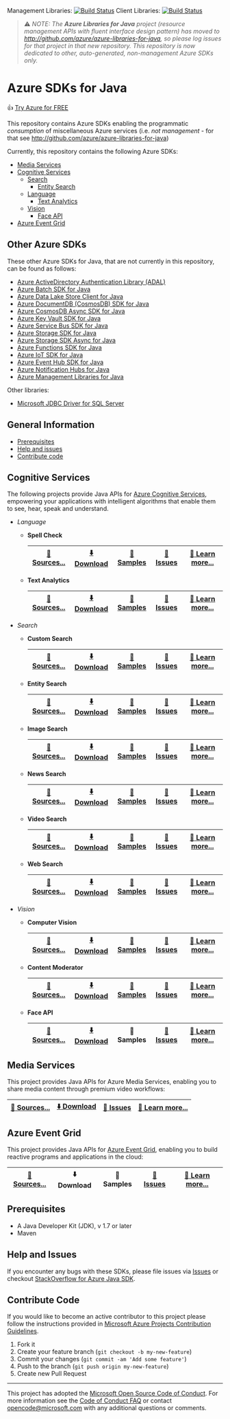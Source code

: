 Management Libraries: [![Build Status](https://travis-ci.org/Azure/azure-sdk-for-java.svg?branch=master)](https://travis-ci.org/Azure/azure-sdk-for-java)
Client Libraries: [![Build Status](https://dev.azure.com/azure-sdk/public/_apis/build/status/azure-sdk-for-java.client)](https://dev.azure.com/azure-sdk/public/_build/latest?definitionId=17)

> :warning: *NOTE: The **Azure Libraries for Java** project (resource management APIs with fluent interface design pattern) has moved to http://github.com/azure/azure-libraries-for-java, so please log issues for that project in that new repository. This repository is now dedicated to other, auto-generated, non-management Azure SDKs only.*

# Azure SDKs for Java

:+1: [Try Azure for FREE](http://go.microsoft.com/fwlink/?LinkId=330212)

This repository contains Azure SDKs enabling the programmatic *consumption* of miscellaneous Azure services (i.e. *not management* - for that see http://github.com/azure/azure-libraries-for-java)

Currently, this repository contains the following Azure SDKs:

* [Media Services](#media-services)
* [Cognitive Services](#cognitive-services)
  * [Search](#search)
  	* [Entity Search](#entity-search)
  * [Language](#language)
    * [Text Analytics](#text-analytics)
  * [Vision](#vision)
    * [Face API](#face-api)
* [Azure Event Grid](#azure-event-grid)

## Other Azure SDKs

These other Azure SDKs for Java, that are not currently in this repository, can be found as follows:

* [Azure ActiveDirectory Authentication Library (ADAL)](https://github.com/AzureAD/azure-activedirectory-library-for-java)
* [Azure Batch SDK for Java](https://github.com/azure/azure-batch-sdk-for-java)
* [Azure Data Lake Store Client for Java](https://github.com/Azure/azure-data-lake-store-java)
* [Azure DocumentDB (CosmosDB) SDK for Java](https://github.com/Azure/azure-documentdb-java)
* [Azure CosmosDB Async SDK for Java](https://github.com/Azure/azure-cosmosdb-java)
* [Azure Key Vault SDK for Java](https://github.com/Azure/azure-keyvault-java)
* [Azure Service Bus SDK for Java](https://github.com/Azure/azure-service-bus-java)
* [Azure Storage SDK for Java](https://github.com/Azure/azure-storage-java)
* [Azure Storage SDK Async for Java](https://github.com/Azure/azure-storage-java-async)
* [Azure Functions SDK for Java](https://github.com/Azure/azure-functions-java-worker)
* [Azure IoT SDK for Java](https://github.com/Azure/azure-iot-sdk-java)
* [Azure Event Hub SDK for Java]()
* [Azure Notification Hubs for Java](https://github.com/Azure/azure-notificationhubs-java-backend)
* [Azure Management Libraries for Java](https://github.com/azure/azure-libraries-for-java)

Other libraries:
* [Microsoft JDBC Driver for SQL Server](https://github.com/Microsoft/mssql-jdbc)

## General Information
* [Prerequisites](#prerequisites)
* [Help and issues](#help-and-issues)
* [Contribute code](#contribute-code)

## Cognitive Services

The following projects provide Java APIs for [Azure Cognitive Services](https://azure.microsoft.com/en-us/services/cognitive-services/), empowering your applications with intelligent algorithms that enable them to see, hear, speak and understand.

* <a name="language"></a>*Language*
  * <a name="spell-check"></a>**Spell Check**
  
      | [:page_facing_up: Sources...](https://github.com/Azure/azure-sdk-for-java/tree/master/cognitiveservices/azure-spellcheck) | [:arrow_down: Download](https://search.maven.org/#search%7Cga%7C1%7Ca%3A%22azure-cognitiveservices-spellcheck%22) | [:pencil: Samples](https://github.com/Azure-Samples/cognitive-services-java-sdk-samples/tree/master/BingSearchV7)| [:triangular_flag_on_post: Issues](https://github.com/azure/azure-sdk-for-java/issues?q=is%3Aopen+is%3Aissue+label%3ASpellCheck) | [:book: Learn more...](https://azure.microsoft.com/en-us/services/cognitive-services/spell-check/) |
      | --- | --- | --- | --- | --- |
  * <a name="text-analytics"></a>**Text Analytics**
  
      | [:page_facing_up: Sources...](https://github.com/Azure/azure-sdk-for-java/tree/master/cognitiveservices/azure-textanalytics) | [:arrow_down: Download](https://search.maven.org/#search%7Cga%7C1%7Ca%3A%22azure-cognitiveservices-language%22) | [:pencil: Samples](https://github.com/Azure-Samples/cognitive-services-java-sdk-samples/tree/master/TextAnalytics) |  [:triangular_flag_on_post: Issues](https://github.com/azure/azure-sdk-for-java/issues?q=is%3Aopen+is%3Aissue+label%3ATextAnalytics) | [:book: Learn more...](https://azure.microsoft.com/en-us/services/cognitive-services/text-analytics/) |
      | --- | --- | --- | --- | --- |

* <a name="search"></a>*Search*
  * <a name="custom-search"></a>**Custom Search**
  
    | [:page_facing_up: Sources...](https://github.com/Azure/azure-sdk-for-java/tree/master/cognitiveservices/azure-customsearch) | [:arrow_down: Download](https://search.maven.org/#search%7Cga%7C1%7Ca%3A%22azure-cognitiveservices-customsearch%22) | [:pencil: Samples](https://github.com/Azure-Samples/cognitive-services-java-sdk-samples/tree/master/BingSearchV7)| [:triangular_flag_on_post: Issues](https://github.com/azure/azure-sdk-for-java/issues?q=is%3Aopen+is%3Aissue+label%3ACustomSearch) | [:book: Learn more...](https://azure.microsoft.com/en-us/services/cognitive-services/bing-custom-search-api/) |
    | --- | --- | --- | --- | --- |
  * <a name="entity-search"></a>**Entity Search**
  
    | [:page_facing_up: Sources...](https://github.com/Azure/azure-sdk-for-java/tree/master/cognitiveservices/azure-entitysearch) | [:arrow_down: Download](https://search.maven.org/#search%7Cga%7C1%7Ca%3A%22azure-cognitiveservices-entitysearch%22) | [:pencil: Samples](https://github.com/Azure-Samples/cognitive-services-java-sdk-samples/tree/master/BingSearchV7)| [:triangular_flag_on_post: Issues](https://github.com/azure/azure-sdk-for-java/issues?q=is%3Aopen+is%3Aissue+label%3AEntitySearch) | [:book: Learn more...](https://azure.microsoft.com/en-us/services/cognitive-services/bing-entity-search-api/) |
    | --- | --- | --- | --- | --- |
  * <a name="image-search"></a>**Image Search**
  
    | [:page_facing_up: Sources...](https://github.com/Azure/azure-sdk-for-java/tree/master/cognitiveservices/azure-imagesearch) | [:arrow_down: Download](https://search.maven.org/#search%7Cga%7C1%7Ca%3A%22azure-cognitiveservices-imagesearch%22) | [:pencil: Samples](https://github.com/Azure-Samples/cognitive-services-java-sdk-samples/tree/master/BingSearchV7)| [:triangular_flag_on_post: Issues](https://github.com/azure/azure-sdk-for-java/issues?q=is%3Aopen+is%3Aissue+label%3AImageSearch) | [:book: Learn more...](https://azure.microsoft.com/en-us/services/cognitive-services/bing-image-search-api/) |
    | --- | --- | --- | --- | --- |
  * <a name="news-search"></a>**News Search**
  
    | [:page_facing_up: Sources...](https://github.com/Azure/azure-sdk-for-java/tree/master/cognitiveservices/azure-newssearch) | [:arrow_down: Download](https://search.maven.org/#search%7Cga%7C1%7Ca%3A%22azure-cognitiveservices-newssearch%22) | [:pencil: Samples](https://github.com/Azure-Samples/cognitive-services-java-sdk-samples/tree/master/BingSearchV7)| [:triangular_flag_on_post: Issues](https://github.com/azure/azure-sdk-for-java/issues?q=is%3Aopen+is%3Aissue+label%3ANewsSearch) | [:book: Learn more...](https://azure.microsoft.com/en-us/services/cognitive-services/bing-news-search-api/) |
    | --- | --- | --- | --- | --- |
  * <a name="video-search"></a>**Video Search**
  
    | [:page_facing_up: Sources...](https://github.com/Azure/azure-sdk-for-java/tree/master/cognitiveservices/azure-videosearch) | [:arrow_down: Download](https://search.maven.org/#search%7Cga%7C1%7Ca%3A%22azure-cognitiveservices-videosearch%22) | [:pencil: Samples](https://github.com/Azure-Samples/cognitive-services-java-sdk-samples/tree/master/BingSearchV7)| [:triangular_flag_on_post: Issues](https://github.com/azure/azure-sdk-for-java/issues?q=is%3Aopen+is%3Aissue+label%3AVideoSearch) | [:book: Learn more...](https://azure.microsoft.com/en-us/services/cognitive-services/bing-video-search-api/) |
    | --- | --- | --- | --- | --- |
  * <a name="web-search"></a>**Web Search**
  
    | [:page_facing_up: Sources...](https://github.com/Azure/azure-sdk-for-java/tree/master/cognitiveservices/azure-websearch) | [:arrow_down: Download](https://search.maven.org/#search%7Cga%7C1%7Ca%3A%22azure-cognitiveservices-websearch%22) | [:pencil: Samples](https://github.com/Azure-Samples/cognitive-services-java-sdk-samples/tree/master/BingSearchV7)  | [:triangular_flag_on_post: Issues](https://github.com/azure/azure-sdk-for-java/issues?q=is%3Aopen+is%3Aissue+label%3AWebSearch) | [:book: Learn more...](https://azure.microsoft.com/en-us/services/cognitive-services/bing-web-search-api/) |
    | --- | --- | --- | --- | --- |
	
* <a name="vision"></a>*Vision*
   * <a name="computer-vision"></a>**Computer Vision**

      | [:page_facing_up: Sources...](https://github.com/Azure/azure-sdk-for-java/tree/master/cognitiveservices/azure-computervision) | [:arrow_down: Download](https://search.maven.org/#search%7Cga%7C1%7Ca%3A%22azure-computervision%22) | [:pencil: Samples](https://github.com/Azure-Samples/cognitive-services-java-sdk-samples/tree/master/ComputerVision) | [:triangular_flag_on_post: Issues](https://github.com/azure/azure-sdk-for-java/issues?q=is%3Aopen+is%3Aissue+label%3AComputerVision) | [:book: Learn more...](https://azure.microsoft.com/en-us/services/cognitive-services/computer-vision) |
      | --- | --- | --- | --- | --- |
	* <a name="content-moderator"></a>**Content Moderator**

      | [:page_facing_up: Sources...](https://github.com/Azure/azure-sdk-for-java/tree/master/cognitiveservices/azure-contentmoderator) | [:arrow_down: Download](https://search.maven.org/#search%7Cga%7C1%7Ca%3A%22azure-cognitiveservices-contentmoderator%22) | [:pencil: Samples](https://github.com/Azure-Samples/cognitive-services-java-sdk-samples/tree/master/ContentModerator) |  [:triangular_flag_on_post: Issues](https://github.com/azure/azure-sdk-for-java/issues?q=is%3Aopen+is%3Aissue+label%3AContentModerator) | [:book: Learn more...](https://azure.microsoft.com/en-us/services/cognitive-services/content-moderator) |
      | --- | --- | --- | --- | --- |
  * <a name="face-api"></a>**Face API**

      | [:page_facing_up: Sources...](https://github.com/Azure/azure-sdk-for-java/tree/master/cognitiveservices/azure-vision) | [:arrow_down: Download](https://search.maven.org/#search%7Cga%7C1%7Ca%3A%22azure-faceapi%22) | :pencil: Samples | [:triangular_flag_on_post: Issues](https://github.com/azure/azure-sdk-for-java/issues?q=is%3Aopen+is%3Aissue+label%3AFaceAPI) | [:book: Learn more...](https://azure.microsoft.com/en-us/services/cognitive-services/face/) |
      | --- | --- | --- | --- | --- |
	
## Media Services

This project provides Java APIs for Azure Media Services, enabling you to share media content through premium video workflows:

| [:page_facing_up: Sources...](https://github.com/Azure/azure-sdk-for-java/tree/0.9/services/azure-media) | [:arrow_down: Download](http://search.maven.org/#search%7Cgav%7C1%7Cg%3A%22com.microsoft.azure%22%20AND%20a%3A%22azure-media%22) | [:triangular_flag_on_post: Issues](https://github.com/azure/azure-sdk-for-java/issues?q=is%3Aopen+is%3Aissue+label%3AMediaServices) | [:book: Learn more...](https://azure.microsoft.com/en-us/services/media-services/) |
| --- | --- | --- | --- |

## Azure Event Grid

This project provides Java APIs for [Azure Event Grid](https://azure.com/eventgrid), enabling you to build reactive programs and applications in the cloud:

| [:page_facing_up: Sources...](https://github.com/Azure/azure-sdk-for-java/tree/master/azure-eventgrid) | :arrow_down: Download | :pencil: Samples |[:triangular_flag_on_post: Issues](https://github.com/azure/azure-sdk-for-java/issues?q=is%3Aopen+is%3Aissue+label%3AEventGrid) | [:book: Learn more...](https://azure.microsoft.com/services/event-grid/) |
| --- | --- | --- | --- | --- |

## Prerequisites

- A Java Developer Kit (JDK), v 1.7 or later
- Maven

## Help and Issues

If you encounter any bugs with these SDKs, please file issues via [Issues](https://github.com/Azure/azure-sdk-for-java/issues) or checkout [StackOverflow for Azure Java SDK](http://stackoverflow.com/questions/tagged/azure-java-sdk).

## Contribute Code

If you would like to become an active contributor to this project please follow the instructions provided in [Microsoft Azure Projects Contribution Guidelines](http://azure.github.io/guidelines.html).

1. Fork it
2. Create your feature branch (`git checkout -b my-new-feature`)
3. Commit your changes (`git commit -am 'Add some feature'`)
4. Push to the branch (`git push origin my-new-feature`)
5. Create new Pull Request

---

This project has adopted the [Microsoft Open Source Code of Conduct](https://opensource.microsoft.com/codeofconduct/). For more information see the [Code of Conduct FAQ](https://opensource.microsoft.com/codeofconduct/faq/) or contact [opencode@microsoft.com](mailto:opencode@microsoft.com) with any additional questions or comments.
